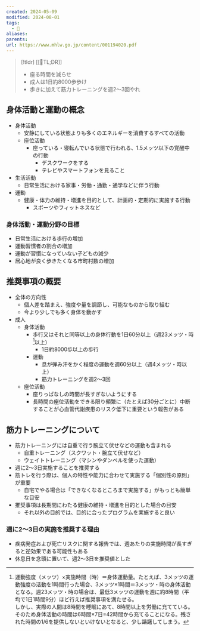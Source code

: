 ```yaml
---
created: 2024-05-09
modified: 2024-08-01
tags:
  - 📑
aliases: 
parents: 
url: https://www.mhlw.go.jp/content/001194020.pdf
---
```

>[!tldr] [[📝TL;DR]]
>- 座る時間を減らせ
>- 成人は1日約8000歩歩け
>- 歩きに加えて筋力トレーニングを週2〜3回やれ

## 身体活動と運動の概念
- 身体活動
	- 安静にしている状態よりも多くのエネルギーを消費するすべての活動
	- 座位活動
		- 座っている・寝転んでいる状態で行われる、1.5メッツ以下の覚醒中の行動
			- デスクワークをする
			- テレビやスマートフォンを見ること
- 生活活動
	- 日常生活における家事・労働・通勤・通学などに伴う行動
- 運動
	- 健康・体力の維持・増進を目的として、計画的・定期的に実施する行動
		- スポーツやフィットネスなど

### 身体活動・運動分野の目標
- 日常生活における歩行の増加
- 運動習慣者の割合の増加
- 運動が習慣になっていない子どもの減少
- 居心地が良く歩きたくなる市町村数の増加

## 推奨事項の概要
- 全体の方向性
	- 個人差を踏まえ、強度や量を調節し、可能なものから取り組む
	- 今より少しでも多く身体を動かす
- 成人
	- 身体活動
		- 歩行又はそれと同等以上の身体行動を1日60分以上（週23メッツ・時[^身体活動量]以上）
			- 1日約8000歩以上の歩行
		- 運動
			- 息が弾み汗をかく程度の運動を週60分以上（週4メッツ・時以上）
			- 筋力トレーニングを週2〜3回
	- 座位活動
		- 座りっぱなしの時間が長すぎないようにする
		- 長時間の座位活動をできる限り頻繁に（たとえば30分ごとに）中断することが心血管代謝疾患のリスク低下に重要という報告がある

[^身体活動量]: 運動強度（メッツ）×実施時間（時）＝身体運動量。たとえば、3メッツの運動強度の活動を1時間行った場合、3メッツ×1時間＝3メッツ・時の身体活動となる。週23メッツ・時の場合は、最低3メッツの運動を週に約8時間（平均で1日1時間9分）ほど行えば推奨事項を満たせる。  
	しかし、実際の人間は8時間を睡眠にあて、8時間以上を労働に充てている。そのため身体活動の時間は6時間×7日=42時間から充てることになる。残された時間の1/6を提供しないといけないとなると、少し躊躇してしまう。

## 筋力トレーニングについて
- 筋力トレーニングには自重で行う腕立て伏せなどの運動も含まれる
	- 自重トレーニング（スクワット・腕立て伏せなど）
	- ウェイトトレーニング（マシンやダンベルを使った運動）
- 週に2〜3日実施することを推奨する
- 筋トレを行う際は、個人の特性や能力に合わせて実施する「個別性の原則」が重要
	- 自宅でやる場合は「できなくなるところまで実施する」がもっとも簡単な目安
- 推奨事項は長期間にわたる健康の維持・増進を目的とした場合の目安
	- それ以外の目的では、目的に合ったプログラムを実施すると良い

### 週に2〜3日の実施を推奨する理由
- 疾病発症および死亡リスクに関する報告では、週あたりの実施時間が長すぎると逆効果である可能性もある
- 休息日を念頭に置いて、週2〜3日を推奨値とした